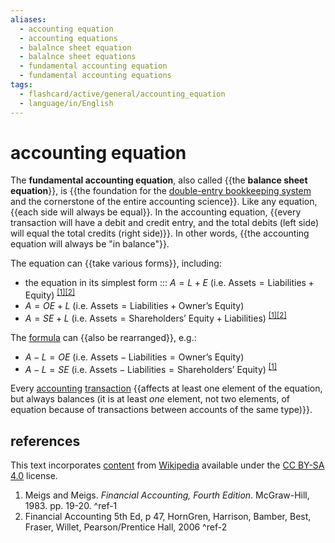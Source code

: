 ```yaml
---
aliases:
  - accounting equation
  - accounting equations
  - balalnce sheet equation
  - balalnce sheet equations
  - fundamental accounting equation
  - fundamental accounting equations
tags:
  - flashcard/active/general/accounting_equation
  - language/in/English
---
```


# accounting equation

The __fundamental accounting equation__, also called {{the __balance sheet equation__}}, is {{the foundation for the [double-entry bookkeeping system](double-entry%20bookkeeping.md) and the cornerstone of the entire accounting science}}. Like any equation, {{each side will always be equal}}. In the accounting equation, {{every transaction will have a debit and credit entry, and the total debits (left side) will equal the total credits (right side)}}. In other words, {{the accounting equation will always be "in balance"}}. <!--SR:!2024-11-27,50,310!2024-11-01,31,290!2024-12-04,57,310!2024-12-08,61,310!2024-12-05,58,310-->

The equation can {{take various forms}}, including: <!--SR:!2024-12-14,67,310-->

- the equation in its simplest form ::: $A=L+E$ (i.e. ${\text{Assets} }={\text{Liabilities} }+{\text{Equity} }$) <sup>[\[1\]](#^ref-1)</sup><sup>[\[2\]](#^ref-2)</sup> <!--SR:!2024-11-28,51,310!2024-12-12,65,310-->
- $A=OE+L$ (i.e. ${\text{Assets} }={\text{Liabilities} }+{\text{Owner’s Equity} }$)
- $A=SE+L$ (i.e. ${\text{Assets} }={\text{Shareholders’ Equity} }+{\text{Liabilities} }$) <sup>[\[1\]](#^ref-1)</sup><sup>[\[2\]](#^ref-2)</sup>

The [formula](formula.md) can {{also be rearranged}}, e.g.: <!--SR:!2024-10-09,17,290-->

- $A-L=OE$ (i.e. ${\text{Assets} }-{\text{Liabilities} }={\text{Owner’s Equity} }$)
- $A-L=SE$ (i.e. ${\text{Assets} }-{\text{Liabilities} }={\text{Shareholders’ Equity} }$) <sup>[\[1\]](#^ref-1)</sup>

Every [accounting](accounting.md) [transaction](financial%20transaction.md) {{affects at least one element of the equation, but always balances (it is at least _one_ element, not two elements, of equation because of transactions between accounts of the same type)}}. <!--SR:!2024-12-10,63,310-->

## references

This text incorporates [content](https://en.wikipedia.org/wiki/accounting_equation) from [Wikipedia](Wikipedia.md) available under the [CC BY-SA 4.0](https://creativecommons.org/licenses/by-sa/4.0/) license.

1. Meigs and Meigs. _Financial Accounting, Fourth Edition_. McGraw-Hill, 1983. pp. 19-20. <a id="^ref-1"></a>^ref-1
2. Financial Accounting 5th Ed, p 47, HornGren, Harrison, Bamber, Best, Fraser, Willet, Pearson/Prentice Hall, 2006 <a id="^ref-2"></a>^ref-2
